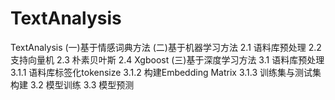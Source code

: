 # TextAnalysis
TextAnalysis
(一)基于情感词典方法
(二)基于机器学习方法
    2.1 语料库预处理
    2.2 支持向量机
    2.3 朴素贝叶斯
    2.4 Xgboost
(三)基于深度学习方法
    3.1 语料库预处理
      3.1.1 语料库标签化tokensize 
      3.1.2 构建Embedding Matrix
      3.1.3 训练集与测试集构建
    3.2 模型训练
    3.3 模型预测
    
